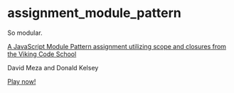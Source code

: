 # assignment_module_pattern
So modular.

[A JavaScript Module Pattern assignment utilizing scope and closures from the Viking Code School](http://www.vikingcodeschool.com)

David Meza and Donald Kelsey

[Play now!](https://rawgit.com/david-meza/assignment_module_pattern/master/index.html)